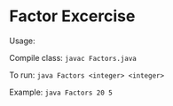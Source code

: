 # Factor Excercise

Usage:

Compile class: `javac Factors.java`

To run: `java Factors <integer> <integer>`

Example: `java Factors 20 5`